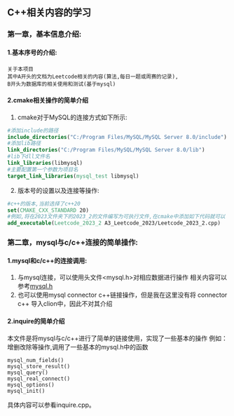 ##  C++相关内容的学习
### 第一章，基本信息介绍:
#### 1.基本序号的介绍:
    关于本项目
    其中A开头的文档为Leetcode相关的内容(算法,每日一题或周赛的记录),
    B开头为数据库的相关使用和测试(基于mysql)
#### 2.cmake相关操作的简单介绍
1)  cmake对于MySQL的连接方式如下所示:
```cmake
#添加include的路径
include_directories("C:/Program Files/MySQL/MySQL Server 8.0/include")  
#添加lib路径
link_directories("C:/Program Files/MySQL/MySQL Server 8.0/lib")   
#lib下dll文件名
link_libraries(libmysql)  
#主要配置第一个参数为项目名
target_link_libraries(mysql_test libmysql)
```
2)  版本号的设置以及连接等操作:
```cmake
#c++的版本,当前选择了c++20
set(CMAKE_CXX_STANDARD 20)
#例如,将在2023文件夹下的2023_2的文件编写为可执行文件,在cmake中添加如下代码就可以
add_executable(Leetcode_2023_2 A3_Leetcode_2023/Leetcode_2023_2.cpp)
```
### 第二章，mysql与c/c++连接的简单操作:
#### 1.mysql和c/c++的连接调用:
1)  与mysql连接，可以使用头文件<mysql.h>对相应数据进行操作
相关内容可以参考[mysql.h](https://dev.mysql.com/doc/dev/mysql-server/latest/mysql_8h.html)
2)  也可以使用mysql connector c++链接操作，但是我在这里没有将
connector c++ 导入clion中，因此不对其介绍
#### 2.inquire的简单介绍
本文件是将mysql与c/c++进行了简单的链接使用，实现了一些基本的操作
例如：增删改除等操作,调用了一些基本的mysql.h中的函数

    mysql_num_fields()
    mysql_store_result()
    mysql_query()
    mysql_real_connect()
    mysql_options()
    mysql_init()
具体内容可以参看inquire.cpp。